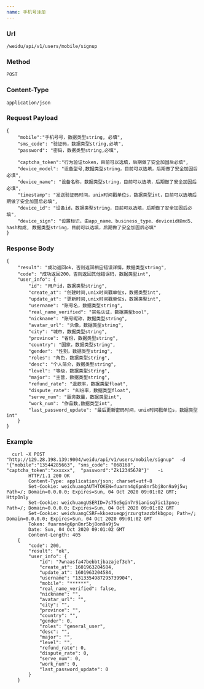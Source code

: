 ```yaml
---
name: 手机号注册
---
```

    
### Url
    /weidu/api/v1/users/mobile/signup
    
### Method
    POST

### Content-Type
    application/json    

### Request Payload
    {
        "mobile":"手机号号，数据类型string, 必填",
        "sms_code": "验证码，数据类型string,必填",
        "password": "密码，数据类型string,必填",

        "captcha_token":"行为验证token，目前可以选填，后期做了安全加固后必填",
        "device_model": "设备型号,数据类型string，目前可以选填，后期做了安全加固后必填",
        "device_name": "设备名称，数据类型string，目前可以选填，后期做了安全加固后必填",
        "timestamp": "发送验证码时间，unix时间戳单位s，数据类型int，目前可以选填后期做了安全加固后必填",
        "device_id": "设备id，数据类型string，目前可以选填，后期做了安全加固后必填",
        "device_sign": "设置标识，由app_name、business_type、deviceid经md5、hash构成, 数据类型string，目前可以选填，后期做了安全加固后必填"
    }
    
### Response Body
    {
        "result": "成功返回ok，否则返回相应错误详情，数据类型string",
        "code": "成功返回200，否则返回其他错误码，数据类型int",
        "user_info": {
        	"id": "用户id，数据类型string",
        	"create_at": "创建时间,unix时间戳单位s，数据类型int",
        	"update_at": "更新时间,unix时间戳单位s，数据类型int",
        	"username": "账号名，数据类型string",
            "real_name_verified": "实名认证，数据类型bool",
        	"nickname": "账号昵称，数据类型string",
        	"avatar_url": "头像，数据类型string",
        	"city": "城市，数据类型string",
        	"province": "省份，数据类型string",
        	"country": "国家，数据类型string",
        	"gender": "性别，数据类型string",
            "roles": "角色，数据类型string",
            "desc": "个人简介，数据类型string",
            "level": "等级，数据类型string",
            "major": "主营，数据类型string",
            "refund_rate": "退款率，数据类型float",
            "dispute_rate": "纠纷率，数据类型float",
            "serve_num": "服务数量，数据类型int",
        	"work_num": "作品数,数据类型int",
            "last_password_update": "最后更新密码时间，unix时间戳单位s，数据类型int"
        }
    }

### Example
      curl -X POST  "http://129.28.198.139:9004/weidu/api/v1/users/mobile/signup"  -d '{"mobile":"13544285663", "sms_code": "068168", "captcha_token":"xxxxxx",  "password":"Zk12345678"}'   -i
            HTTP/1.1 200 OK
            Content-Type: application/json; charset=utf-8
            Set-Cookie: weichuangAUTHTOKEN=fuarnn4g6pn8nr5bj8on9a9j5w; Path=/; Domain=0.0.0.0; Expires=Sun, 04 Oct 2020 09:01:02 GMT; HttpOnly
            Set-Cookie: weichuangUSERID=7s75e5gin7r9ianisq7ic13pno; Path=/; Domain=0.0.0.0; Expires=Sun, 04 Oct 2020 09:01:02 GMT
            Set-Cookie: weichuangCSRF=kkoezueqpjrzurgtazzbfkbgpo; Path=/; Domain=0.0.0.0; Expires=Sun, 04 Oct 2020 09:01:02 GMT
            Token: fuarnn4g6pn8nr5bj8on9a9j5w
            Date: Sun, 04 Oct 2020 09:01:02 GMT
            Content-Length: 405
        {
        	"code": 200,
        	"result": "ok",
        	"user_info": {
        		"id": "7wnaasfa47bebbtjbazajef3eh",
        		"create_at": 1601963204584,
        		"update_at": 1601963204584,
        		"username": "1313354987295739904",
        		"mobile": "******",
        		"real_name_verified": false,
        		"nickname": "",
        		"avatar_url": "",
        		"city": "",
        		"province": "",
        		"country": "",
        		"gender": 0,
        		"roles": "general_user",
        		"desc": "",
        		"major": "",
        		"level": "",
        		"refund_rate": 0,
        		"dispute_rate": 0,
        		"serve_num": 0,
        		"work_num": 0,
        		"last_password_update": 0
        	}
        }
            


